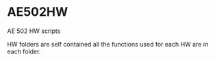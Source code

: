 # AE502HW

AE 502 HW scripts

HW folders are self contained all the functions used for each HW are in each folder.
